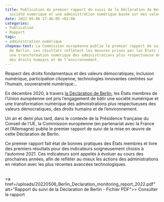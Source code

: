 ```yaml
---
title: Publication du premier rapport de suivi de la Déclaration de Berlin sur la
  société numérique et une administration numérique basée sur des valeurs
date: 2022-05-06 17:46:00 +02:00
categories:
- Publication
- Rapport
tags:
- administration numérique
chapeau-text: La Commission européenne publie le premier rapport de suivi de la Déclaration
  de Berlin. Les résultats reflètent les mesures prises par les États membres pour
  une transformation numérique des administrations plus respectueuse des valeurs démocratiques,
  des droits humains et de l’environnement.
---
```


Respect des droits fondamentaux et des valeurs démocratiques, inclusion numérique, participation citoyenne, technologies innovantes centrées sur l’humain, souveraineté numérique…

En décembre 2020, à travers [la Déclaration de Berlin](https://digital-strategy.ec.europa.eu/en/news/berlin-declaration-digital-society-and-value-based-digital-government), les États membres de l’Union européenne ont pris l’engagement de bâtir une société numérique et une transformation numérique des administrations plus respectueuses des valeurs démocratiques, des droits humains et de l’environnement. 

Un an et demi plus tard, dans le contexte de la Présidence française du Conseil de l’UE, la Commission européenne (en partenariat avec la France et l’Allemagne) publie le premier rapport de suivi de la mise en œuvre de cette Déclaration de Berlin.

Ce premier rapport fait état de bonnes pratiques des États membres et livre des premiers résultats pour des indicateurs soigneusement choisis à l’automne 2021. Ces indicateurs sont appelés à évoluer au cours des prochaines années, afin de refléter au mieux les actions des administrations en relation avec les plus récentes avancées technologiques.

<br><a href=/uploads/20220506_Berlin_Declaration_monitoring_report_2022.pdf" alt="Rapport du suivi de la Déclaration de Berlin - Fichier PDF">> Consulter le rapport</a></p></div>